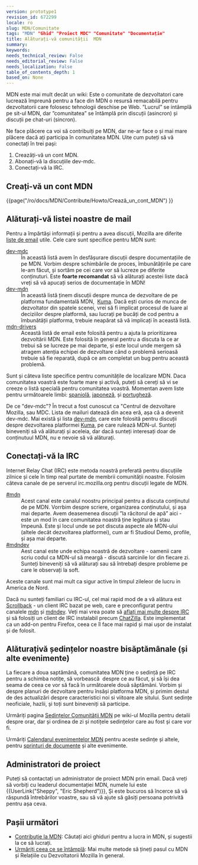 ```yaml
---
version: prototype1
revision_id: 672299
locale: ro
slug: MDN/Comunitate
tags: "MDN" "Ghid" "Proiect MDC" "Comunitate" "Documentație"
title: Alăturați-vă comunității  MDN
summary: 
keywords: 
needs_technical_review: False
needs_editorial_review: False
needs_localization: False
table_of_contents_depth: 1
based_on: None
---
```

<p>MDN este mai mult decât un wiki: Este o comunitate de dezvoltatori care lucrează împreună pentru a face din MDN o resursă remacabilă pentru dezvoltatorii care folosesc tehnologii deschise pe Web. ”Lucrul” se intâmplă pe sit-ul MDN, dar ”comunitatea” se întâmplă prin discuții (asincron) și discuții pe chat-uri (sincron).</p>
<p>Ne face plăcere ca voi să contribuiți pe MDN, dar ne-ar face o și mai mare plăcere dacă ați participa în comunitatea MDN. Uite cum puteți să vă conectați în trei pași:</p>
<ol>
 <li>Creazăți-vă un cont MDN.</li>
 <li>Abonați-vă la discuțiile dev-mdc.</li>
 <li>Conectați-vă la IRC.</li>
</ol>
<h2 id="Crea.C8.9Bi-v.C4.83_un_cont_MDN">Creați-vă un cont MDN</h2>
<p>{{page("/ro/docs/MDN/Contribute/Howto/Crează_un_cont_MDN") }}</p>
<h2 id="Al.C4.83tura.C8.9Bi-v.C4.83_listei_noastre_de_mail">Alăturați-vă listei noastre de mail</h2>
<p>Pentru a împărtăși informații și pentru a avea discuții, Mozilla are diferite <a href="https://lists.mozilla.org/listinfo">liste de email</a> utile. Cele care sunt specifice pentru MDN sunt:</p>
<dl>
 <dt>
  <a href="https://lists.mozilla.org/listinfo/dev-mdc">dev-mdc</a></dt>
 <dd>
  În această listă avem în desfășurare discuții despre documentațiile de pe MDN. Vorbim despre schimbările de proces, îmbunătățirile pe care le-am făcut, și sortăm pe cei care vor să lucreze pe diferite conținuturi. Este <strong>foarte recomandat</strong> să vă alăturați acestei liste dacă vreți să vă apucați serios de documentație în MDN!</dd>
 <dt>
  <a href="https://lists.mozilla.org/listinfo/dev-mdn">dev-mdn</a></dt>
 <dd>
  În această listă ținem discuții despre munca de dezvoltare de pe platforma fundamentală MDN,&nbsp; <a href="/en-US/docs/Project:MDN/Kuma">Kuma</a>. Dacă ești curios de munca de dezvoltator din spatele scenei, vrei să fi implicat procesul de luare al deciziilor despre platformă, sau lucrați pe bucăți de cod pentru a îmbunătății platforma, trebuie neapărat să vă implicați în această listă.</dd>
 <dt>
  <a href="https://lists.mozilla.org/listinfo/mdn-drivers">mdn-drivers</a></dt>
 <dd>
  Această listă de email este folosită pentru a ajuta la prioritizarea dezvoltării MDN. Este folosită în general pentru a discuta la ce ar trebui să se lucreze pe mai departe, și este locul unde mergem să atragem atenția echipei de dezvoltare când o problemă serioasă trebuie să fie reparată, după ce am completat un bug pentru această problemă.</dd>
</dl>
<p>Sunt și câteva liste specifice pentru comunitățile de localizare MDN. Daca comunitatea voastră este foarte mare și activă, puteți să cereți să vi se creeze o listă specială pentru comunitatea voastră. Momentan avem liste pentru următoarele limbi: <a href="https://lists.mozilla.org/listinfo/dev-mdc-es">spaniolă</a>, <a href="https://lists.mozilla.org/listinfo/dev-mdc-ja">japoneză</a>, și <a href="https://lists.mozilla.org/listinfo/dev-mdc-pt">portugheză</a>.</p>
<p>De ce "dev-mdc"? În trecut a fost cunoscut ca "Centrul de dezvoltare Mozilla, sau MDC. Lista de mailuri datează din acea eră, așa că a devenit dev-mdc. Mai există și lista <a href="https://lists.mozilla.org/listinfo/dev-mdn" title="https://lists.mozilla.org/listinfo/dev-mdn">dev-mdn</a>, care este folosită pentru discuții despre dezvoltarea platformei <a href="https://github.com/mozilla/kuma" title="https://github.com/mozilla/kuma">Kuma</a>, pe care rulează MDN-ul. Sunteți bineveniți să vă alăturați și aceleia, dar dacă sunteți interesați doar de conținutuul MDN, nu e nevoie să vă alăturați.</p>
<h2 id="Conecta.C8.9Bi-v.C4.83_la_IRC">Conectați-vă la IRC</h2>
<p>Internet Relay Chat (IRC) este metoda noastră preferată pentru discuțiile zilnice și cele în timp real purtate de membrii comunității noastre. Folosim câteva canale de pe serverul irc.mozilla.org pentru discuții legate de MDN.</p>
<dl>
 <dt>
  <a href="irc://irc.mozilla.org/mdn" title="irc://irc.mozilla.org/mdn">#mdn</a></dt>
 <dd>
  Acest canal este canalul noostru principal pentru a discuta conținutul de pe MDN. Vorrbim despre scriere, organizarea conținutului, și așa mai departe. Avem deasemenea discuții ”la răcitorul de apă” aici - este un mod în care comunitatea noastră ține legătura și stau împeună. Este și locul unde se pot discuta aspecte ale MDN-ului (altele decât dezvoltarea platformei), cum ar fi Studioul Demo, profile, și așa mai departe.</dd>
 <dt>
  <a href="irc://irc.mozilla.org/mdndev" title="irc://irc.mozilla.org/mdndev">#mdndev</a></dt>
 <dd>
  Aest canal este unde echipa noastră de dezvoltare - oamenii care scriu codul ca MDN-ul să meargă - discută sarcinile lor din fiecare zi. Sunteți bineveniți să vă alăturați sau să întrebați despre probleme pe care le observați la soft.</dd>
</dl>
<p>Aceste canale sunt mai mult ca sigur active în timpul zileleor de lucru in America de Nord.</p>
<p>Dacă nu sunteți familiari cu IRC-ul, cel mai rapid mod de a vă alătura est <a href="http://scrollback.io/">Scrollback</a> - un client IRC bazat pe web, care e preconfigurat pentru canalele <a href="http://scrollback.io/mozdn/">mdn</a> și <a href="http://scrollback.io/mdndev/">mdndev</a>. Veți mai vrea poate să <a href="http://wiki.mozilla.org/IRC" title="http://wiki.mozilla.org/IRC">aflați mai multe despre IRC</a> și să folosiți un client de IRC instalabil precum <a href="https://addons.mozilla.org/en-US/firefox/addon/chatzilla/" title="https://addons.mozilla.org/en-US/firefox/addon/chatzilla/">ChatZilla</a>. Este implementat ca un add-on pentru Firefox, ceea ce îl face mai rapid și mai ușor de instalat și de folosit.</p>
<h2 id="Al.C4.83tura.C8.9Biv.C4.83_.C8.99edin.C8.9Belor_noastre_bis.C4.83pt.C4.83m.C3.A2nale_(.C8.99i_alte_evenimente)">Alăturațivă ședințelor noastre bisăptămânale (și alte evenimente)</h2>
<p>La fiecare a doua saptămână, comunitatea MDN ține o sedință pe IRC pentru a schimba notițe, să vorbească&nbsp; despre ce au făcut, și să își dea seama de ceea ce vor să facă în următoarele două săptămâni. Vorbim și despre planuri de dezvoltare pentru însăși platforma MDN, și primim destul de des actualizări despre caracteristici noi si viitoare ale sitului. Sunt sedințe neoficiale, hazlii, și toți sunt bineveniți să participe.</p>
<p>Urmăriți pagina <a href="https://wiki.mozilla.org/MDN/Community_meetings" title="https://wiki.mozilla.org/MDN/Community_meetings">Sedințelor Comunității MDN</a> pe wiki-ul Mozilla pentru detalii despre orar, dar și ordinea de zi și notițele sedințelor care au fost și care vor fi.</p>
<p>Urmăriți <a href="https://mail.mozilla.com/home/publiccalendar@mozilla.com/MDN_Events.html">Calendarul evenimentelor MDN</a> pentru aceste sedințe și altele, pentru <a href="https://wiki.mozilla.org/MDN/Doc_Sprints">sprinturi de documente</a> și alte evenimente.</p>
<h2 id="Administratori_de_proiect">Administratori de proiect</h2>
<p>Puteți să contactați un administrator de proiect MDN prin email. Dacă vreți să vorbiți cu leaderul documentației MDN, numele lui este {{UserLink("Sheppy", "Eric Shepherd")}}, Și este bucuros să încerce să vă răspundă întrebărilor voastre, sau să vă ajute să găsiți persoana potrivită pentru așa ceva.</p>
<h2 id="Pa.C8.99ii_urm.C4.83tori">Pașii următori</h2>
<ul>
 <li><a href="https://developer.mozilla.org/ro/docs/MDN/Contribute" title="/en-US/docs/Project:MDN/Contributing">Contribuție la MDN</a>: Căutați aici ghiduri pentru a lucra in MDN, și sugestii la ce să lucrați.</li>
 <li><a href="/en-US/docs/Project:MDN/Contributing/Follow_what_s_happening" title="/en-US/docs/Project:MDN/Contributing/Follow_what_s_happening">Urmăriți ceea ce se întâmplă</a>: Mai multe metode să țineți pasul cu MDN și Relațiile cu Dezvoltatorii Mozilla în general.</li>
</ul>

